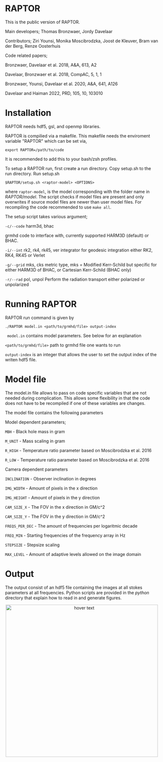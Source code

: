 # RAPTOR

This is the public version of RAPTOR.

Main developers; Thomas Bronzwaer, Jordy Davelaar

Contributors; Ziri Younsi, Monika Moscibrodzka, Joost de Kleuver, Bram van der Berg, Renze Oosterhuis

Code related papers;

Bronzwaer, Davelaar et al. 2018, A&A, 613, A2

Davelaar, Bronzwaer et al. 2018, CompAC, 5, 1, 1

Bronzwaer, Younsi, Davelaar et al. 2020, A&A, 641, A126

Davelaar and Haiman 2022, PRD, 105, 10, 103010 

# Installation

RAPTOR needs hdf5, gsl, and openmp libraries.

RAPTOR is compilied via a makefile. This makefile needs the enviroment variable "RAPTOR" which can be set via,

```
export RAPTOR=/path/to/code
```

It is recommended to add this to your bash/zsh profiles.

To setup a RAPTOR run, first create a run directory. Copy setup.sh to the run directory. Run setup.sh


```
$RAPTOR/setup.sh <raptor-model> <OPTIONS>
```

where ```raptor-model```, is the model corresponding with the folder name in *RAPTOR/model*. The script checks if model files are present and only overwrites if source model files are newer than user model files. For recompiling the code recommended to use ```make all```.   

The setup script takes various argument;

``` -c/--code ``` harm3d, bhac

grmhd code to interface with, currently supported HARM3D (default) or BHAC.

``` -i/--int ``` rk2, rk4, rk45, ver
integrator for geodesic integration either RK2, RK4, RK45 or Verlet

``` -g/--grid ``` mks, cks
metric type, mks = Modified Kerr-Schild but specific for either HARM3D of BHAC, or Cartesian Kerr-Schild (BHAC only)
 
``` -r/--rad ``` pol, unpol
Perform the radiation transport either polarized or unpolarized


# Running RAPTOR

RAPTOR run command is given by

```
./RAPTOR model.in <path/to/grmhd/file> output-index
```

```  model.in ```  contains model parameters. See below for an explanation

``` <path/to/grmhd/file> ``` path to grmhd file one wants to run

``` output-index ``` is an integer that allows the user to set the output index of the writen hdf5 file.

# Model file

The model.in file allows to pass on code specific variables that are not needed during complication. This allows some flexibility in that the code does not have to be recompiled if one of these variables are changes.

The model file contains the following parameters

Model dependent parameters;

```MBH``` - Black hole mass in gram

```M_UNIT``` - Mass scaling in gram

```R_HIGH``` - Temperature ratio parameter based on Moscibrodzka et al. 2016

```R_LOW``` - Temperature ratio parameter based on Moscibrodzka et al. 2016


Camera dependent parameters

```INCLINATION``` - Observer inclination in degrees

```IMG_WIDTH``` - Amount of pixels in the x direction

```IMG_HEIGHT``` - Amount of pixels in the y direction

```CAM_SIZE_X``` - The FOV in the x direction in GM/c^2

```CAM_SIZE_Y``` - The FOV in the y direction in GM/c^2

```FREQS_PER_DEC``` - The amount of frequencies per logaritmic decade

```FREQ_MIN``` - Starting frequencies of the frequency array in Hz

```STEPSIZE``` - Stepsize scaling

```MAX_LEVEL``` - Amount of adaptive levels allowed on the image domain

# Output

The output consist of an hdf5 file containing the images at all stokes parameters at all frequencies. Python scripts are provided in the *python* directory that explain how to read in and generate figures.

<p align="center">
  <img src="docs/output_example.png" width="500" title="hover text">
</p>
